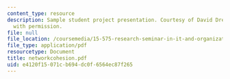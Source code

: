 ```yaml
---
content_type: resource
description: Sample student project presentation. Courtesy of David Dreyfus. Used
  with permission.
file: null
file_location: /coursemedia/15-575-research-seminar-in-it-and-organizations-economic-perspectives-spring-2004/e4120f15071cb694dc0f6564ec87f265_networkcohesion.pdf
file_type: application/pdf
resourcetype: Document
title: networkcohesion.pdf
uid: e4120f15-071c-b694-dc0f-6564ec87f265
---
```

